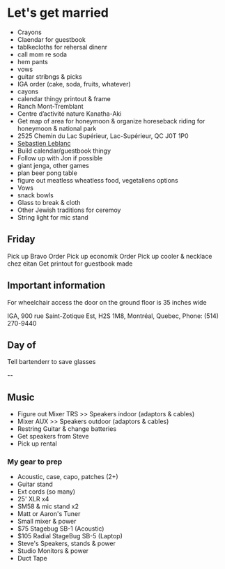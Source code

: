 # Let's get married

- Crayons
- Claendar for guestbook
- tablkecloths for rehersal dinenr
- call mom re soda
- hem pants
- vows
- guitar stribngs & picks
- IGA order (cake, soda, fruits, whatever)
- cayons
- calendar thingy printout & frame
- Ranch Mont-Tremblant
- Centre d’activité nature Kanatha-Aki
- Get map of area for honeymoon & organize horeseback riding for honeymoon & national park
- 2525 Chemin du Lac Supérieur, Lac-Supérieur, QC J0T 1P0
- [Sebastien Leblanc](https://www.facebook.com/profile.php?id=100006772900393)
- Build calendar/guestbook thingy
- Follow up with Jon if possible
- giant jenga, other games
- plan beer pong table
- figure out meatless wheatless food, vegetaliens options
- Vows
- snack bowls
- Glass to break & cloth
- Other Jewish traditions for ceremoy
- String light for mic stand

## Friday

Pick up Bravo Order
Pick up economik Order
Pick up cooler & necklace chez eitan
Get printout for guestbook made


## Important information

For wheelchair access the door on the ground floor is 35 inches wide

IGA, 900 rue Saint-Zotique Est, H2S 1M8, Montréal, Quebec, Phone: (514) 270-9440

## Day of

Tell bartenderr to save glasses

--

## Music

- Figure out Mixer TRS >> Speakers indoor (adaptors & cables)
- Mixer AUX >> Speakers outdoor (adaptors & cables)
- Restring Guitar & change batteries
- Get speakers from Steve
- Pick up rental

### My gear to prep

- Acoustic, case, capo, patches (2+)
- Guitar stand
- Ext cords (so many)
- 25' XLR x4
- SM58 & mic stand x2
- Matt or Aaron's Tuner
- Small mixer & power
- $75 Stagebug SB-1 (Acoustic)
- $105 Radial StageBug SB-5 (Laptop)
- Steve's Speakers, stands & power
- Studio Monitors & power
- Duct Tape
